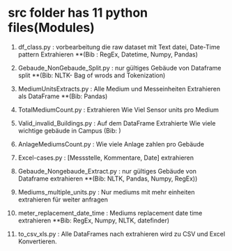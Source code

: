 # src folder has 11 python files(Modules)

   1. df_class.py                   : vorbearbeitung die raw dataset mit Text datei, Date-Time pattern Extrahieren **(Bib : RegEx, Datetime, Numpy, Pandas)
   
   2. Gebaude_NonGebaude_Split.py   : nur gültiges Gebäude von Dataframe split **(Bib: NLTK- Bag of wrods and Tokenization)
   
   3. MediumUnitsExtracts.py        : Alle Medium und Messeinheiten Extrahieren als DataFrame **(Bib: Pandas)
   
   4. TotalMediumCount.py           : Extrahieren Wie Viel Sensor units pro Medium 
   
   5. Valid_invalid_Buildings.py    : Auf dem DataFrame Extrahierte Wie viele wichtige gebäude in Campus (Bib: )
   
   6. AnlageMediumsCount.py         : Wie viele Anlage zahlen pro Gebäude
   
   7. Excel-cases.py                : [Messstelle, Kommentare, Date] extrahieren
   
   8. Gebaude_Nongebaude_Extract.py : nur gültiges Gebäude von Dataframe extrahieren **(Bib: NLTK, Pandas, Numpy, RegEx))
   
   9. Mediums_multiple_units.py     : Nur mediums mit mehr einheiten extrahieren für weiter anfragen
   
   10. meter_replacement_date_time   : Mediums replacement date time extrahieren **Bib: RegEx, Numpy, NLTK, datefinder)
   
   11. to_csv_xls.py                 : Alle DataFrames nach extrahieren wird zu CSV und Excel Konvertieren. 

   
 
